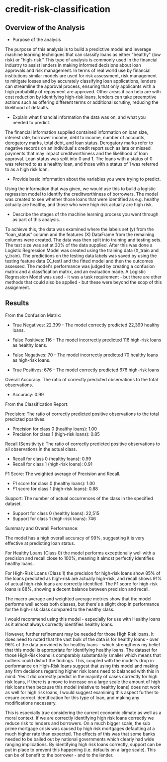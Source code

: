 # credit-risk-classification

## Overview of the Analysis

* Purpose of the analysis

The purpose of this analysis is to build a predictive model and leverage machine learning techniques that can classify loans as either "healthy" (low risk) or "high-risk." This type of analysis is commonly used in the financial industry to assist lenders in making informed decisions about loan approvals and risk management. In terms of real world use by financial institutions similar models are used for risk assessment, risk management to mitigate losses and by accurately classifying loan applications, lenders can streamline the approval process, ensuring that only applicants with a high probability of repayment are approved.  Other areas it can help are with cost reduction by identifying high-risk loans, lenders can take preemptive actions such as offering different terms or additional scrutiny, reducing the likelihood of defaults.  

* Explain what financial information the data was on, and what you needed to predict.

The financial information supplied contained information on loan size, interest rate,	borrower income, debt to income, number of accounts,	derogatory marks,	total debt,	and loan status.  Derogatory marks refer to negative records on an individual's credit report such as late or missed payments that may impact creditworthiness and the likelihood of loan approval.  Loan status was split into 0 and 1.  The loans with a status of 0 was referred to as a healthy loan, and those with a status of 1 was referred to as a high risk loan.

* Provide basic information about the variables you were trying to predict.

Using the information that was given, we would use this to build a logistic regression model to identify the creditworthiness of borrowers.  The model was created to see whether those loans that were identified as e.g. healthy actually are healthy, and those who were high risk actually are high risk.    

* Describe the stages of the machine learning process you went through as part of this analysis.
  
To achieve this, the data was examined where the labels set (y) from the “loan_status” column and the features (X) DataFrame from the remaining columns were created.  The data was then split into training and testing sets.  The test size was set at 30% of the data supplied.  After this was done a Logistic Regression Model was created using the training data (X_train and y_train).  The predictions on the testing data labels was saved by using the testing feature data (X_test) and the fitted model and then the outcomes assessed.  The model's performance was judged by creating a confusion matrix and a classfication matrix, and an evaluation made.  A Logistic Regression Model was used - it was a task requirement - but there are other methods that could also be applied - but these were beyond the scop of this assignment. 

## Results

From the Confusion Matrix:

*  True Negatives: 22,399 - The model correctly predicted 22,399 healthy loans.

*  False Positives: 116 - The model incorrectly predicted 116 high-risk loans as healthy loans.

*  False Negatives: 70 - The model incorrectly predicted 70 healthy loans as high-risk loans.

*  True Positives: 676 - The model correctly predicted 676 high-risk loans

Overall Accuracy: The ratio of correctly predicted observations to the total observations.

*  Accuracy: 0.99

From the Classification Report:

Precision: The ratio of correctly predicted positive observations to the total predicted positives.

*  Precision for class 0 (healthy loans): 1.00
*  Precision for class 1 (high-risk loans): 0.85

Recall (Sensitivity): The ratio of correctly predicted positive observations to all observations in the actual class.

*  Recall for class 0 (healthy loans): 0.99
*  Recall for class 1 (high-risk loans): 0.91

F1 Score: The weighted average of Precision and Recall.

*  F1 score for class 0 (healthy loans): 1.00
*  F1 score for class 1 (high-risk loans): 0.88

Support: The number of actual occurrences of the class in the specified dataset.

*  Support for class 0 (healthy loans): 22,515
*  Support for class 1 (high-risk loans): 746

Summary and Overall Performance:

The model has a high overall accuracy of 99%, suggesting it is very effective at predicting loan status.

For Healthy Loans (Class 0) the model performs exceptionally well with a precision and recall close to 100%, meaning it almost perfectly identifies healthy loans.

For High-Risk Loans (Class 1) the precision for high-risk loans show 85% of the loans predicted as high-risk are actually high-risk, and recall shows 91% of actual high-risk loans are correctly identified.  The F1 score for high-risk loans is 88%, showing a decent balance between precision and recall.

The macro average and weighted average metrics show that the model performs well across both classes, but there's a slight drop in performance for the high-risk class compared to the healthy class. 

I would recommend using this model - especially for use with Healthy loans as it almost always correctly identifies healthy loans.  

However, further refinement may be needed for those High Risk loans.  It does need to noted that the vast bulk of the data is for healthy loans - over 96% of the data provided is for healthy loans - which strengthens my belief that this model is appropriate for identifying healthy loans.  The dataset for those High-Risk loans is comparably substantially smaller which means that outliers could distort the findings.  This, coupled with the model's drop in performance on High-Risk loans suggest that using this model and making any firm decisions regarding higher risk loans need to balanced with this in mind.  Yes it did correctly predict in the majority of cases correctly for high risk loans, if there is a move to increase on a large scale the amount of high risk loans then because this model (relative to healthy loans) does not work as well for high risk loans, I would suggest examining this aspect further to ensure correct identification for this type of loan, and making any modifications necessary.

This is especially true considering the current economic climate as well as a moral context.  If we are correctly identifying high risk loans correctly we reduce risk to lenders and borrowers.  On a much bigger scale, the sub prime mortgage crisis was caused by high risk mortgages defaulting at a much higher rate than expected.  The effects of this was that some banks needed to be bailed out by national governments which clearly had wide ranging implications.  By identifying high risk loans correctly, support can be put in place to prevent this happening (i.e. defaults on a large scale).  This can be of benefit to the borrower - and to the lender.  
